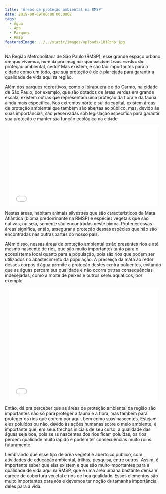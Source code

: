 ```yaml
---
title: 'Áreas de proteção ambiental na RMSP'
date: 2019-08-09T00:00:00.000Z
tags:
  - Água
  - App
  - Parques
  - Rmsp
featuredImage: ../../static/images/uploads/1U1Rdnb.jpg
---
```


<p>
  <span style="font-weight: 400;">Na Região Metropolitana de São Paulo (RMSP), esse grande espaço urbano em que vivemos, nem dá pra imaginar que existem áreas verdes de proteção ambiental, certo? Mas existem, e são tão importantes para a cidade como um todo, que sua proteção é de é planejada para garantir a qualidade de vida aqui na região.
  </span>
</p>
<p>
  <span style="font-weight: 400;">Além dos parques recreativos, como o Ibirapuera e o do Carmo, na cidade de São Paulo, por exemplo, que são dotados de áreas verdes em grande escala, existem outras que representam uma proteção da flora e da fauna ainda mais específica. Nos extremos norte e sul da capital, existem áreas de proteção ambiental que também são abertas ao público, mas, devido às suas importâncias, são preservadas sob legislação específica para garantir sua proteção e manter sua função ecológica na cidade.
  </span>
</p>
<p style="text-align: center;">
  <iframe src="//giphy.com/embed/Qc27IO2kpzjpK" width="480" height="260" frameborder="0">
  </iframe>
</p>
<p>
  <span style="font-weight: 400;">Nestas áreas, habitam animais silvestres que são característicos da Mata Atlântica (bioma predominante na RMSP) e espécies vegetais que são nativas, ou seja, somente são encontradas neste bioma. Proteger essas áreas significa, então, assegurar a proteção dessas espécies que não são encontradas nas outras partes do nosso país.
  </span>
</p>
<p>
  <span style="font-weight: 400;">Além disso, nessas áreas de proteção ambiental estão presentes rios e até mesmo nascente de rios, que são muito importantes tanto para o ecossistema local quanto para a população, pois são rios que podem ser utilizados no abastecimento da população. A presença da mata ao redor desses corpos d’água permite a proteção destes contra poluentes, evitando que as águas percam sua qualidade e não ocorra outras consequências indesejadas, como a morte de peixes e outros seres aquáticos, por exemplo.
  </span>
</p>
<p style="text-align: center;">
  <iframe src="//giphy.com/embed/3orif9adcUEA4hrpIY" width="480" height="366" frameborder="0">
  </iframe>
</p>
<p>
  <span style="font-weight: 400;">Então, dá pra perceber que as áreas de proteção ambiental da região são importantes não só para proteger a fauna e a flora, mas também para proteger os rios que correm por aqui, bem como suas nascentes. Estejam eles poluídos ou não, devido às ações humanas sobre o meio ambiente, é importante que, em seus trechos iniciais de seu curso, a qualidade das águas seja boa, pois se as nascentes dos rios ficam poluídas, os rios perdem qualidade muito rápido e podem ter consequências muito ruins futuramente.
  </span>
</p>
<p>
  <span style="font-weight: 400;">Lembrando que esse tipo de área vegetal é aberto ao público, com atividades de educação ambiental, trilhas, pesquisa, entre outros. Assim, é importante saber que elas existem e que são muito importantes para a qualidade de vida aqui na RMSP, que é uma área urbana bastante densa e carece de cobertura vegetal e rios de boa qualidade. Esses elementos são muito importantes para nós e devemos ter noção de tamanha importância deles para a vida.
  </span>
</p>
